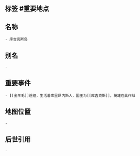 ## 标签  #重要地点
## 名称
	- 库吉克斯岛
## 别名
	-
## 重要事件
	- [[金羊毛]]途径，生活着库里昂内斯人，国王为[[库吉克斯]]，英雄在此作战
## 地图位置
	-
## 后世引用
	-
